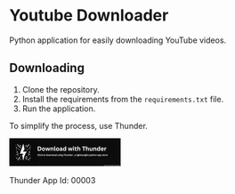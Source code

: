 # Youtube Downloader

Python application for easily downloading YouTube videos.

## Downloading
1. Clone the repository.
2. Install the requirements from the `requirements.txt` file.
3. Run the application.

To simplify the process, use Thunder.

[<img src="https://raw.githubusercontent.com/KorryKatti/Thunder-Nightly/main/media/repobutton.png" alt="thundersocial">](https://github.com/KorryKatti/Thunder)

Thunder App Id: 00003
